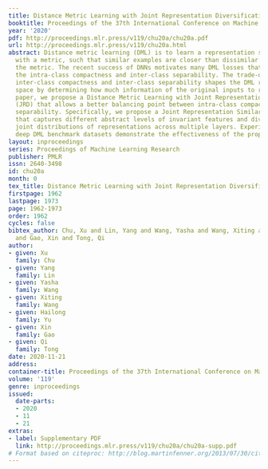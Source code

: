 ```yaml
---
title: Distance Metric Learning with Joint Representation Diversification
booktitle: Proceedings of the 37th International Conference on Machine Learning
year: '2020'
pdf: http://proceedings.mlr.press/v119/chu20a/chu20a.pdf
url: http://proceedings.mlr.press/v119/chu20a.html
abstract: Distance metric learning (DML) is to learn a representation space equipped
  with a metric, such that similar examples are closer than dissimilar examples concerning
  the metric. The recent success of DNNs motivates many DML losses that encourage
  the intra-class compactness and inter-class separability. The trade-off between
  inter-class compactness and inter-class separability shapes the DML representation
  space by determining how much information of the original inputs to retain. In this
  paper, we propose a Distance Metric Learning with Joint Representation Diversification
  (JRD) that allows a better balancing point between intra-class compactness and inter-class
  separability. Specifically, we propose a Joint Representation Similarity regularizer
  that captures different abstract levels of invariant features and diversifies the
  joint distributions of representations across multiple layers. Experiments on three
  deep DML benchmark datasets demonstrate the effectiveness of the proposed approach.
layout: inproceedings
series: Proceedings of Machine Learning Research
publisher: PMLR
issn: 2640-3498
id: chu20a
month: 0
tex_title: Distance Metric Learning with Joint Representation Diversification
firstpage: 1962
lastpage: 1973
page: 1962-1973
order: 1962
cycles: false
bibtex_author: Chu, Xu and Lin, Yang and Wang, Yasha and Wang, Xiting and Yu, Hailong
  and Gao, Xin and Tong, Qi
author:
- given: Xu
  family: Chu
- given: Yang
  family: Lin
- given: Yasha
  family: Wang
- given: Xiting
  family: Wang
- given: Hailong
  family: Yu
- given: Xin
  family: Gao
- given: Qi
  family: Tong
date: 2020-11-21
address: 
container-title: Proceedings of the 37th International Conference on Machine Learning
volume: '119'
genre: inproceedings
issued:
  date-parts:
  - 2020
  - 11
  - 21
extras:
- label: Supplementary PDF
  link: http://proceedings.mlr.press/v119/chu20a/chu20a-supp.pdf
# Format based on citeproc: http://blog.martinfenner.org/2013/07/30/citeproc-yaml-for-bibliographies/
---
```

